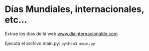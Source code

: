# Días Mundiales, internacionales, etc...

Extrae los días de la web www.diainternacionalde.com

Ejecuta el archivo main.py:
`python3 main.py`